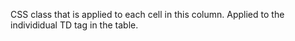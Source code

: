 ﻿CSS class  that is applied to each cell in this column. Applied to the individidual TD tag in the table.